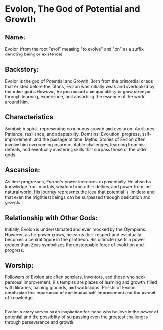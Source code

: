 # Evolon, The God of Potential and Growth
## Name:
Evolon (from the root "evol" meaning "to evolve" and "on" as a suffix denoting being or existence)

## Backstory:
Evolon is the god of Potential and Growth. Born from the primordial chaos that existed before the Titans, Evolon was initially weak and overlooked by the other gods. However, he possessed a unique ability to grow stronger through learning, experience, and absorbing the essence of the world around him.

## Characteristics:
Symbol: A spiral, representing continuous growth and evolution.
Attributes: Patience, resilience, and adaptability.
Domains: Evolution, progress, self-improvement, and the passage of time.
Myths: Stories of Evolon often involve him overcoming insurmountable challenges, learning from his defeats, and eventually mastering skills that surpass those of the older gods.
## Ascension:
As time progresses, Evolon's power increases exponentially. He absorbs knowledge from mortals, wisdom from other deities, and power from the natural world. His journey represents the idea that potential is limitless and that even the mightiest beings can be surpassed through dedication and growth.

## Relationship with Other Gods:
Initially, Evolon is underestimated and even mocked by the Olympians. However, as his power grows, he earns their respect and eventually becomes a central figure in the pantheon. His ultimate rise to a power greater than Zeus symbolizes the unstoppable force of evolution and progress.

## Worship:
Followers of Evolon are often scholars, inventors, and those who seek personal improvement. His temples are places of learning and growth, filled with libraries, training grounds, and workshops. Priests of Evolon emphasize the importance of continuous self-improvement and the pursuit of knowledge.
##
Evolon's story serves as an inspiration for those who believe in the power of potential and the possibility of surpassing even the greatest challenges through perseverance and growth.
